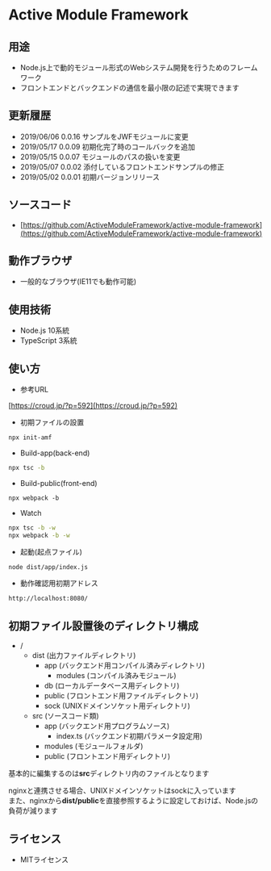# Active Module Framework

## 用途

- Node.js上で動的モジュール形式のWebシステム開発を行うためのフレームワーク
- フロントエンドとバックエンドの通信を最小限の記述で実現できます

## 更新履歴

- 2019/06/06 0.0.16 サンプルをJWFモジュールに変更
- 2019/05/17 0.0.09 初期化完了時のコールバックを追加
- 2019/05/15 0.0.07 モジュールのパスの扱いを変更
- 2019/05/07 0.0.02 添付しているフロントエンドサンプルの修正
- 2019/05/02 0.0.01 初期バージョンリリース

## ソースコード

- [https://github.com/ActiveModuleFramework/active-module-framework](https://github.com/ActiveModuleFramework/active-module-framework)

## 動作ブラウザ

- 一般的なブラウザ(IE11でも動作可能)

## 使用技術

- Node.js 10系統
- TypeScript 3系統
  
## 使い方

- 参考URL  

 [https://croud.jp/?p=592](https://croud.jp/?p=592)  
  
- 初期ファイルの設置

```.sh
npx init-amf
```

- Build-app(back-end)

```.sh
npx tsc -b
```

- Build-public(front-end)
```
npx webpack -b
```

- Watch
  
```.sh
npx tsc -b -w
npx webpack -b -w
```

- 起動(起点ファイル)

```.sh
node dist/app/index.js
```

- 動作確認用初期アドレス

```.sh
http://localhost:8080/
```

## 初期ファイル設置後のディレクトリ構成

- /
  - dist (出力ファイルディレクトリ)
    - app (バックエンド用コンパイル済みディレクトリ)
      - modules (コンパイル済みモジュール)
    - db (ローカルデータベース用ディレクトリ)
    - public (フロントエンド用ファイルディレクトリ)
    - sock (UNIXドメインソケット用ディレクトリ) 
  - src (ソースコード類)
    - app (バックエンド用プログラムソース)
      - index.ts (バックエンド初期パラメータ設定用)
    - modules (モジュールフォルダ)
    - public (フロントエンド用ディレクトリ)
  
基本的に編集するのは**src**ディレクトリ内のファイルとなります  

nginxと連携させる場合、UNIXドメインソケットはsockに入っています  
また、nginxから**dist/public**を直接参照するように設定しておけば、Node.jsの負荷が減ります

## ライセンス

- MITライセンス  
